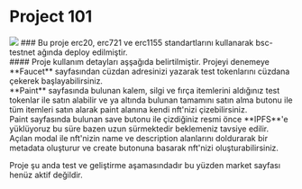 # Project 101
<img src="https://101-phi.vercel.app/101.png" width="auto" />
### Bu proje erc20, erc721 ve erc1155 standartlarını kullanarak bsc-testnet ağında deploy edilmiştir. <br/>
#### Proje kullanım detayları aşşağıda belirtilmiştir.
Projeyi denemeye **Faucet** sayfasından cüzdan adresinizi yazarak test tokenlarını cüzdana çekerek başlayabilirsiniz. <br/>
**Paint** sayfasında bulunan kalem, silgi ve fırça itemlerini aldığınız test tokenlar ile satın alabilir ve ya altında bulunan tamamını satın alma butonu ile tüm itemleri satın alarak paint alanına kendi nft'nizi çizebilirsiniz.<br/>
Paint sayfasında bulunan save butonu ile çizdiğiniz resmi önce **IPFS**'e yüklüyoruz bu süre bazen uzun sürmektedir beklemeniz tavsiye edilir.<br/>
Açılan modal ile nft'nizin name ve description alanlarını doldurarak bir metadata oluşturur ve create butonuna basarak nft'nizi oluşturabilirsiniz. 
 
Proje şu anda test ve geliştirme aşamasındadır bu yüzden market sayfası henüz aktif değildir.  
